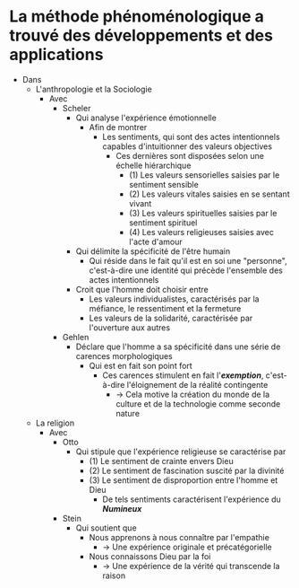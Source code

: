 # La méthode phénoménologique a trouvé des développements et des applications
- Dans
  - L'anthropologie et la Sociologie 
    - Avec
      - Scheler
        - Qui analyse l'expérience émotionnelle
          - Afin de montrer
            - Les sentiments, qui sont des actes intentionnels capables d'intuitionner des valeurs objectives
              - Ces dernières sont disposées selon une échelle hiérarchique 
                - (1) Les valeurs sensorielles saisies par le sentiment sensible
                - (2) Les valeurs vitales saisies en se sentant vivant 
                - (3) Les valeurs spirituelles saisies par le sentiment spirituel
                - (4) Les valeurs religieuses saisies avec l'acte d'amour
        - Qui délimite la spécificité de l'être humain
          - Qui réside dans le fait qu'il est en soi une "personne", c'est-à-dire une identité qui précède l'ensemble des actes intentionnels
        - Croit que l'homme doit choisir entre
          - Les valeurs individualistes, caractérisés par la méfiance, le ressentiment et la fermeture
          - Les valeurs de la solidarité, caractérisée par l'ouverture aux autres
      - Gehlen
        - Déclare que l'homme a sa spécificité dans une série de carences morphologiques
          - Qui est en fait son point fort
            - Ces carences stimulent en fait l'***exemption***, c'est-à-dire l'éloignement de la réalité contingente
              - → Cela motive la création du monde de la culture et de la technologie comme seconde nature
  - La religion
    - Avec
      - Otto
        - Qui stipule que l'expérience religieuse se caractérise par
          - (1) Le sentiment de crainte envers Dieu
          - (2) Le sentiment de fascination suscité par la divinité
          - (3) Le sentiment de disproportion entre l'homme et Dieu
            - De tels sentiments caractérisent l'expérience du ***Numineux***
      - Stein
        - Qui soutient que
          - Nous apprenons à nous connaître par l'empathie
            - → Une expérience originale et précatégorielle
          - Nous connaissons Dieu par la foi
            - → Une expérience de la vérité qui transcende la raison          
